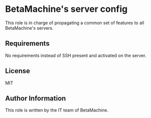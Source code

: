 BetaMachine's server config
===========================

This role is in charge of propagating a common set of features to all
BetaMachine's servers.

Requirements
------------

No requirements instead of SSH present and activated on the server.

License
-------

MIT

Author Information
------------------

This role is written by the IT team of BetaMachine.
